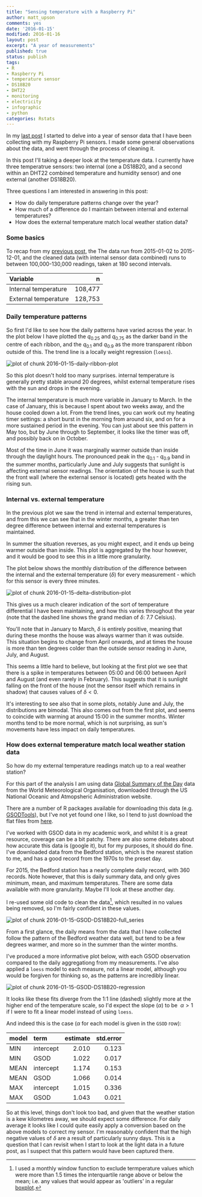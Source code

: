 ```yaml
---
title: "Sensing temperature with a Raspberry Pi"
author: matt_upson
comments: yes
date: '2016-01-15'
modified: 2016-01-16
layout: post
excerpt: "A year of measurements"
published: true
status: publish
tags:
- R
- Raspberry Pi
- temperature sensor
- DS18B20
- DHT22
- monitoring
- electricity
- infographic
- python
categories: Rstats
---
```

 

 

 
In my [last post](../infographic1/) I started to delve into a year of sensor data that I have been collecting with my Raspberry Pi sensors. I made some general observations about the data, and went through the process of cleaning it.
 
In this post I'll taking a deeper look at the temperature data. I currently have three temperatrue sensors: two internal (one a DS18B20, and a second within an DHT22 combined temperature and humidity sensor) and one external (another DS18B20).
 
Three questions I am interested in answering in this post:
 
* How do daily temperature patterns change over the year?
* How much of a difference do I maintain between internal and external temperatures?  
* How does the external temperature match local weather station data?  
 
 

 
 
### Some basics
 
To recap from my [previous post](../infographic1/), the The data run from 2015-01-02 to 2015-12-01, and the cleaned data (with internal sensor data combined) runs to between 100,000-130,000 readings, taken at 180 second intervals.
 

|Variable             |       n|
|:--------------------|-------:|
|Internal temperature | 108,477|
|External temperature | 128,753|
 
### Daily temperature patterns
 
So first I'd like to see how the daily patterns have varied across the year.
In the plot below I have plotted the $q_{0.25}$ and $q_{0.75}$ as the darker band in the centre of each ribbon, and the $q_{0.1}$ and $q_{0.9}$ as the more transparent ribbon outside of this.
The trend line is a locally weight regression (`loess`).
 
![plot of chunk 2016-01-15-daily-ribbon-plot](/img/2016-01-15-daily-ribbon-plot-1.png)
 
So this plot doesn't hold too many surprises. internal temperature is generally pretty stable around 20 degrees, whilst external temperature rises with the sun and drops in the evening.
 
The internal temperature is much more variable in January to March. In the case of January, this is because I spent about two weeks away, and the house cooled down a lot.
From the trend lines, you can work out my heating timer settings: a short burst in the morning from around six, and on for a more sustained period in the evening.
You can just about see this pattern in May too, but by June through to September, it looks like the timer was off, and possibly back on in October.
 
Most of the time in June it was marginally warmer outside than inside through the daylight hours.
The pronounced peak in the $q_{0.1}$ - $q_{0.9}$ band in the summer months, particularly June and July suggests that sunlight is affecting external sensor readings.
The orientation of the house is such that the front wall (where the external sensor is located) gets heated with the rising sun.
 
### Internal vs. external temperature
 
In the previous plot we saw the trend in internal and external temperatures, and from this we can see that in the winter months, a greater than ten degree difference between internal and external temperatures is maintained.
 
In summer the situation reverses, as you might expect, and it ends up being warmer outside than inside.
This plot is aggregated by the hour however, and it would be good to see this in a little more granularity.
 
The plot below shows the monthly distribution of the difference between the internal and the external temperature ($\delta$) for every measurement - which for this sensor is every three minutes.
 
![plot of chunk 2016-01-15-delta-distribution-plot](/img/2016-01-15-delta-distribution-plot-1.png)
 
This gives us a much clearer indication of the sort of temperature differential I have been maintaining, and how this varies throughout the year (note that the dashed line shows the grand median of $\delta$: 7.7 Celsius).
 
You'll note that in January to March, $\delta$ is entirely positive, meaning that during these months the house was always warmer than it was outside.
This situation begins to change from April onwards, and at times the house is more than ten degrees colder than the outside sensor reading in June, July, and August.
 
This seems a little hard to believe, but looking at the first plot we see that there is a spike in temperatures between 05:00 and 06:00 between April and August (and even rarely in February).
This suggests that it is sunlight falling on the front of the house (not the sensor itself which remains in shadow) that causes values of $\delta<0$.
 
It's interesting to see also that in some plots, notably June and July, the distributions are bimodal.
This also comes out from the first plot, and seems to coincide with warming at around 15:00 in the summer months.
Winter months tend to be more normal, which is not surprising, as sun's movements have less impact on daily temperatures.
 
### How does external temperature match local weather station data
 
So how do my external temperature readings match up to a real weather station?
 
For this part of the analysis I am using data [Global Summary of the Day](https://data.noaa.gov/dataset/global-surface-summary-of-the-day-gsod) data from the World Meteorological Organisation, downloaded through the US National Oceanic and Atmopsheric Administration website.
 
There are a number of R packages available for downloading this data (e.g. [GSODTools](https://github.com/environmentalinformatics-marburg/GSODTools)), but I've not yet found one I like, so I tend to just download the flat files from [here](http://www7.ncdc.noaa.gov/CDO/cdoselect.cmd?datasetabbv=GSOD&countryabbv=&georegionabbv=).
 
I've worked with GSOD data in my academic work, and whilst it is a great resource, coverage can be a bit patchy.
There are also some debates about how accurate this data is (google it), but for my purposes, it should do fine.
I've downloaded data from the Bedford station, which is the nearest station to me, and has a good record from the 1970s to the preset day.
 

 
For 2015, the Bedford station has a nearly complete daily record, with 360 records.
Note however, that this is daily summary data, and only gives minimum, mean, and maximum temperatures. There are some data available with more granularity.
Maybe I'll look at these another day.
 
I re-used some old code to clean the data[^1], which resulted in no values being removed, so I'm fairly confident in these values.
 
[^1]: I used a monthly window function to exclude termperature values which were more than 1.5 times the interquartile range above or below the mean; i.e. any values that would appear as 'outliers' in a regular [boxplot](https://en.wikipedia.org/wiki/Box_plot).
 
 
![plot of chunk 2016-01-15-GSOD-DS18B20-full_series](/img/2016-01-15-GSOD-DS18B20-full_series-1.png)
 
From a first glance, the daily means from the data that I have collected follow the pattern of the Bedford weather data well, but tend to be a few degrees warmer, and more so in the summer than the winter months.
 
I've produced a more informative plot below, with each GSOD observation compared to the daily aggregationg from my measurements.
I've also applied a `loess` model to each measure, not a linear model, although you would be forgiven for thinking so, as the patterns are incredibly linear. 
 
![plot of chunk 2016-01-15-GSOD-DS18B20-regression](/img/2016-01-15-GSOD-DS18B20-regression-1.png)
 
It looks like these fits diverge from the 1:1 line (dashed) slightly more at the higher end of the temperature scale, so I'd expect the slope ($\alpha$) to be $~\alpha>1$ if I were to fit a linear model instead of using `loess`.
 
And indeed this is the case ($\alpha$ for each model is given in the `GSOD` row):
 

|model |term      | estimate| std.error|
|:-----|:---------|--------:|---------:|
|MIN   |intercept |    2.010|     0.123|
|MIN   |GSOD      |    1.022|     0.017|
|MEAN  |intercept |    1.174|     0.153|
|MEAN  |GSOD      |    1.066|     0.014|
|MAX   |intercept |    1.015|     0.336|
|MAX   |GSOD      |    1.043|     0.021|
 
So at this level, things don't look too bad, and given that the weather station is a kew kilometres away, we should expect some difference.
For daily average it looks like I could quite easily apply a conversion based on the above models to correct my sensor.
I'm reasonably confident that the high negative values of $\delta$ are a result of particularly sunny days.
This is a question that I can revisit when I start to look at the light data in a future post, as I suspect that this pattern would have been captured there.
 

